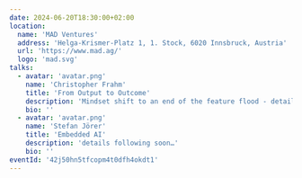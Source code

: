 ```yaml
---
date: 2024-06-20T18:30:00+02:00
location:
  name: 'MAD Ventures'
  address: 'Helga-Krismer-Platz 1, 1. Stock, 6020 Innsbruck, Austria'
  url: 'https://www.mad.ag/'
  logo: 'mad.svg'
talks:
  - avatar: 'avatar.png'
    name: 'Christopher Frahm'
    title: 'From Output to Outcome'
    description: 'Mindset shift to an end of the feature flood - details following soon…'
    bio: ''
  - avatar: 'avatar.png'
    name: 'Stefan Jörer'
    title: 'Embedded AI'
    description: 'details following soon…'
    bio: ''
eventId: '42j50hn5tfcopm4t0dfh4okdt1'
---
```

